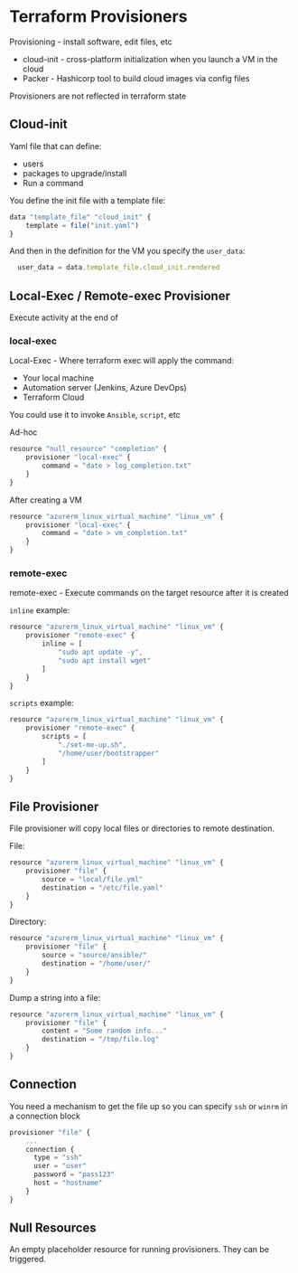 # Terraform Provisioners

Provisioning -  install software, edit files, etc

- cloud-init - cross-platform initialization when you launch a VM in the cloud
- Packer - Hashicorp tool to build cloud images via config files

Provisioners are not reflected in terraform state

## Cloud-init

Yaml file that can define:

- users
- packages to upgrade/install
- Run a command

You define the init file with a template file:

```js
data "template_file" "cloud_init" {
    template = file("init.yaml")
}
```

And then in the definition for the VM you specify the `user_data`:

```js
  user_data = data.template_file.cloud_init.rendered
```

## Local-Exec / Remote-exec Provisioner

Execute activity at the end of 

### local-exec

Local-Exec - Where terraform exec will apply the command:

- Your local machine
- Automation server (Jenkins, Azure DevOps)
- Terraform Cloud

You could use it to invoke `Ansible`, `script`, etc

Ad-hoc 

```js
resource "null_resource" "completion" {
    provisioner "local-exec" {
        command = "date > log_completion.txt"
    }
}
```

After creating a VM

```js
resource "azurerm_linux_virtual_machine" "linux_vm" {
    provisioner "local-exec" {
        command = "date > vm_completion.txt"
    }
}
```

### remote-exec

remote-exec - Execute commands on the target resource after it is created

`inline` example:

```js
resource "azurerm_linux_virtual_machine" "linux_vm" {
    provisioner "remote-exec" {
        inline = [
            "sudo apt update -y",
            "sudo apt install wget"
        ]
    }
}
```

`scripts` example:

```js
resource "azurerm_linux_virtual_machine" "linux_vm" {
    provisioner "remote-exec" {
        scripts = [
            "./set-me-up.sh",
            "/home/user/bootstrapper"
        ]
    }
}
```

## File Provisioner

File provisioner will copy local files or directories to remote destination.

File: 
```js
resource "azurerm_linux_virtual_machine" "linux_vm" {
    provisioner "file" {
        source = "local/file.yml"
        destination = "/etc/file.yaml"
    }
} 
```

Directory:

```js
resource "azurerm_linux_virtual_machine" "linux_vm" {
    provisioner "file" {
        source = "source/ansible/"
        destination = "/home/user/"
    }
} 
```

Dump a string into a file:

```js
resource "azurerm_linux_virtual_machine" "linux_vm" {
    provisioner "file" {
        content = "Some random info..."
        destination = "/tmp/file.log"
    }
} 
```

## Connection

You need a mechanism to get the file up so you can specify `ssh` or `winrm` in a connection block

```js
provisioner "file" {
    ...
    connection {
      type = "ssh"
      user = "user"
      password = "pass123"
      host = "hostname"
    }
}
```

## Null Resources

An empty placeholder resource for running provisioners. They can be triggered.
